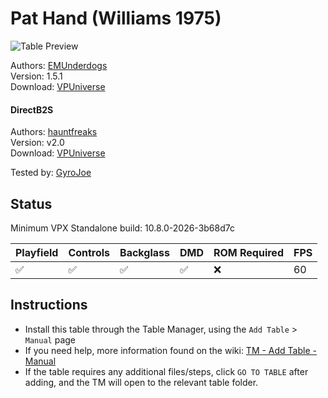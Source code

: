 ﻿# Pat Hand (Williams 1975)

![Table Preview](../../images/vpx-pathand.png)

Authors: [EMUnderdogs](https://vpuniverse.com/profile/73817-emunderdogs/)\
Version: 1.5.1\
Download: [VPUniverse](https://vpuniverse.com/files/file/19831-pat-hand-williams-1975-151/)

#### DirectB2S

Authors: [hauntfreaks](https://vpuniverse.com/profile/5216-hauntfreaks/)\
Version: v2.0\
Download: [VPUniverse](https://vpuniverse.com/files/file/15007-pat-hand-williams-1975-b2s/)

Tested by: [GyroJoe](https://github.com/GyroJoe)

## Status 

Minimum VPX Standalone build: 10.8.0-2026-3b68d7c

| Playfield | Controls | Backglass | DMD | ROM Required | FPS | 
|-----------|----------|-----------|-----|--------------|-----|
| :white_check_mark: | :white_check_mark: | :white_check_mark: | :white_check_mark: | :x: | 60 |

## Instructions

- Install this table through the Table Manager, using the `Add Table` > `Manual` page
- If you need help, more information found on the wiki: [TM - Add Table - Manual](https://github.com/LegendsUnchained/vpx-standalone-alp4k/wiki/%5B04%5D-%F0%9F%A7%A1-TM-%E2%80%90-Other-Features#add-table---manual)
- If the table requires any additional files/steps, click `GO TO TABLE` after adding, and the TM will open to the relevant table folder.

